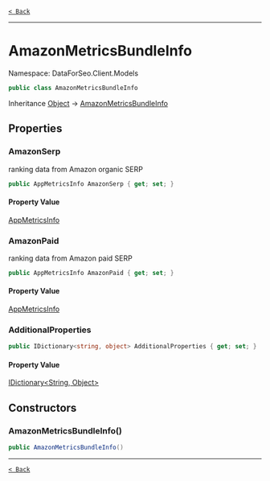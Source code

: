 [`< Back`](./)

---

# AmazonMetricsBundleInfo

Namespace: DataForSeo.Client.Models

```csharp
public class AmazonMetricsBundleInfo
```

Inheritance [Object](https://docs.microsoft.com/en-us/dotnet/api/system.object) → [AmazonMetricsBundleInfo](./dataforseo.client.models.amazonmetricsbundleinfo)

## Properties

### **AmazonSerp**

ranking data from Amazon organic SERP

```csharp
public AppMetricsInfo AmazonSerp { get; set; }
```

#### Property Value

[AppMetricsInfo](./dataforseo.client.models.appmetricsinfo)<br>

### **AmazonPaid**

ranking data from Amazon paid SERP

```csharp
public AppMetricsInfo AmazonPaid { get; set; }
```

#### Property Value

[AppMetricsInfo](./dataforseo.client.models.appmetricsinfo)<br>

### **AdditionalProperties**

```csharp
public IDictionary<string, object> AdditionalProperties { get; set; }
```

#### Property Value

[IDictionary&lt;String, Object&gt;](https://docs.microsoft.com/en-us/dotnet/api/system.collections.generic.idictionary-2)<br>

## Constructors

### **AmazonMetricsBundleInfo()**

```csharp
public AmazonMetricsBundleInfo()
```

---

[`< Back`](./)
